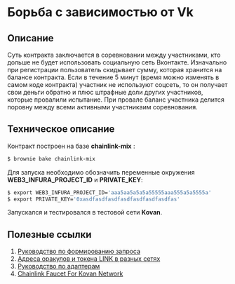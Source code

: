 # Борьба с зависимостью от Vk

## Описание

Суть контракта заключается в соревновании между участниками, кто дольше не будет использовать социальную сеть Вконтакте. Изначально при регистрации пользователь скидывает сумму, которая хранится на балансе контракта. Если в течение 5 минут (время можно изменять в самом коде контракта) участник не используют соцсеть, то он получает свои деньги обратно и плюс штрафные доли других участников, которые провалили испытание. При провале баланс участника делится поровну между всеми активными участникаим соревнования.

## Техническое описание

Контракт построен на базе **chainlink-mix** :

```sh
$ brownie bake chainlink-mix
```

Для запуска необходимо обозначить переменные окружения **WEB3_INFURA_PROJECT_ID** и **PRIVATE_KEY**:

```sh
$ export WEB3_INFURA_PROJECT_ID='aaa5aa5a5a5a55555aaa555a5a5555a'
$ export PRIVATE_KEY='0xasdfasdfasdfasdfasdfasdfasdfas'
```
Запускался и тестировался в тестовой сети **Kovan**. 

## Полезные ссылки

1) [Руководство по формированию запроса](https://docs.chain.link/docs/make-a-http-get-request/)
2) [Адреса оракулов и токена LINK в разных сетях](https://docs.chain.link/docs/decentralized-oracles-ethereum-mainnet/)
3) [Руководство по адаптерам](https://docs.chain.link/docs/core-adapters/)
4) [Chainlink Faucet For Kovan Network](https://linkfaucet.protofire.io/kovan)